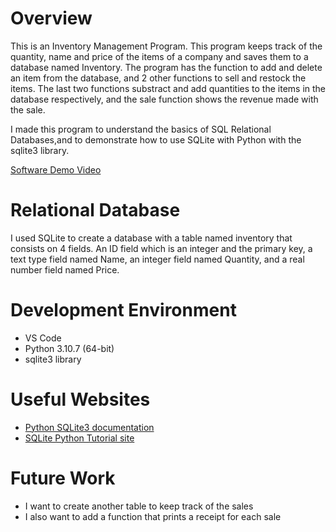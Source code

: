 # Overview

This is an Inventory Management Program. This program keeps track of the quantity, name and price of the items of a company and saves them to a database named Inventory. The program has the function to add and delete an item from the database, and 2 other functions to sell and restock the items. The last two functions substract and add quantities to the items in the database respectively, and the sale function shows the revenue made with the sale.

I made this program to understand the basics of SQL Relational Databases,and to demonstrate how to use SQLite with Python with the sqlite3 library.

[Software Demo Video](http://youtube.link.goes.here)

# Relational Database

I used SQLite to create a database with a table named inventory that consists on 4 fields. An ID field which is an integer and the primary key, a text type field named Name, an integer field named Quantity, and a real number field named Price.

# Development Environment

- VS Code
- Python 3.10.7 (64-bit)
- sqlite3 library

# Useful Websites

- [Python SQLite3 documentation](https://docs.python.org/3.8/library/sqlite3.html)
- [SQLite Python Tutorial site](https://www.tutorialspoint.com/sqlite/sqlite_python.htm)

# Future Work

- I want to create another table to keep track of the sales
- I also want to add a function that prints a receipt for each sale